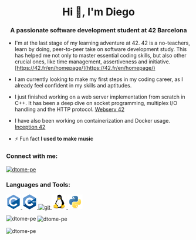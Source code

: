 <h1 align="center">Hi 👋, I'm Diego</h1>
<h3 align="center">A passionate software development student at 42 Barcelona</h3>

- I'm at the last stage of my learning adventure at 42. 42 is a no-teachers, learn by doing, peer-to-peer take on software development study. This has helped me not only to master essential coding skills, but also other crucial ones, like time management, assertiveness and initiative.  [https://42.fr/en/homepage/](https://42.fr/en/homepage/)

- I am currently looking to make my first steps in my coding career, as I already feel confident in my skills and aptitudes.

- I just finished working on a web server implementation from scratch in C++. It has been a deep dive on socket programming, multiplex I/O handling and the HTTP protocol. [Webserv 42](https://github.com/dtome-pe/webserv)

- I have also been working on containerization and Docker usage. [Inception 42](https://github.com/dtome-pe/inception)

- ⚡ Fun fact **I used to make music**

<h3 align="left">Connect with me:</h3>
<p align="left">
<a href="https://linkedin.com/in/dtome-pe" target="blank"><img align="center" src="https://raw.githubusercontent.com/rahuldkjain/github-profile-readme-generator/master/src/images/icons/Social/linked-in-alt.svg" alt="dtome-pe" height="30" width="40" /></a>
</p>

<h3 align="left">Languages and Tools:</h3>
<p align="left"> <a href="https://www.cprogramming.com/" target="_blank" rel="noreferrer"> <img src="https://raw.githubusercontent.com/devicons/devicon/master/icons/c/c-original.svg" alt="c" width="40" height="40"/> </a> <a href="https://www.w3schools.com/cpp/" target="_blank" rel="noreferrer"> <img src="https://raw.githubusercontent.com/devicons/devicon/master/icons/cplusplus/cplusplus-original.svg" alt="cplusplus" width="40" height="40"/> </a> <a href="https://git-scm.com/" target="_blank" rel="noreferrer"> <img src="https://www.vectorlogo.zone/logos/git-scm/git-scm-icon.svg" alt="git" width="40" height="40"/> </a> <a href="https://www.linux.org/" target="_blank" rel="noreferrer"> <img src="https://raw.githubusercontent.com/devicons/devicon/master/icons/linux/linux-original.svg" alt="linux" width="40" height="40"/> </a> <a href="https://www.python.org" target="_blank" rel="noreferrer"> <img src="https://raw.githubusercontent.com/devicons/devicon/master/icons/python/python-original.svg" alt="python" width="40" height="40"/> </a> </p>

<p><img align="left" src="https://github-readme-stats.vercel.app/api/top-langs?username=dtome-pe&show_icons=true&locale=en&layout=compact" alt="dtome-pe" /></p>

<p>&nbsp;<img align="center" src="https://github-readme-stats.vercel.app/api?username=dtome-pe&show_icons=true&locale=en" alt="dtome-pe" /></p>

<p><img align="center" src="https://github-readme-streak-stats.herokuapp.com/?user=dtome-pe&" alt="dtome-pe" /></p>
